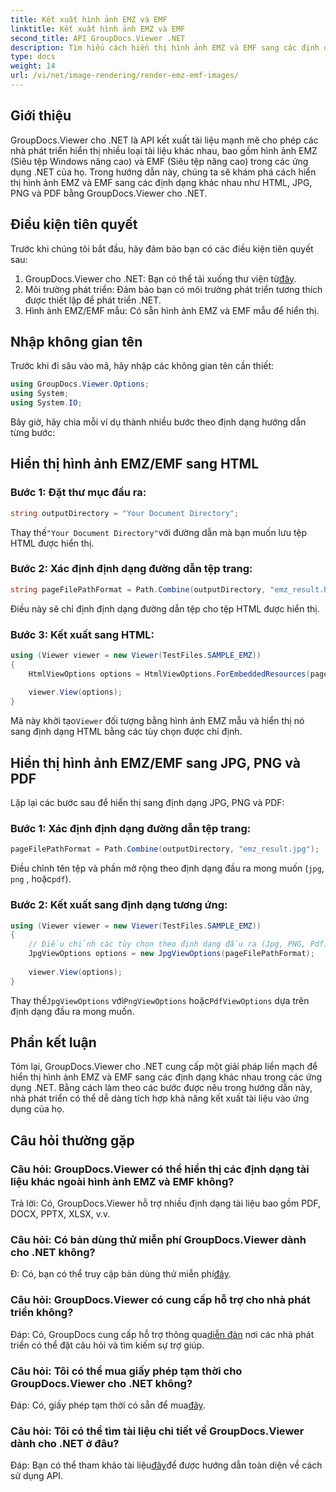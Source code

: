 ```yaml
---
title: Kết xuất hình ảnh EMZ và EMF
linktitle: Kết xuất hình ảnh EMZ và EMF
second_title: API GroupDocs.Viewer .NET
description: Tìm hiểu cách hiển thị hình ảnh EMZ và EMF sang các định dạng khác nhau bằng GroupDocs.Viewer cho .NET. Hướng dẫn dễ làm theo dành cho nhà phát triển.
type: docs
weight: 14
url: /vi/net/image-rendering/render-emz-emf-images/
---
```

## Giới thiệu

GroupDocs.Viewer cho .NET là API kết xuất tài liệu mạnh mẽ cho phép các nhà phát triển hiển thị nhiều loại tài liệu khác nhau, bao gồm hình ảnh EMZ (Siêu tệp Windows nâng cao) và EMF (Siêu tệp nâng cao) trong các ứng dụng .NET của họ. Trong hướng dẫn này, chúng ta sẽ khám phá cách hiển thị hình ảnh EMZ và EMF sang các định dạng khác nhau như HTML, JPG, PNG và PDF bằng GroupDocs.Viewer cho .NET.

## Điều kiện tiên quyết

Trước khi chúng tôi bắt đầu, hãy đảm bảo bạn có các điều kiện tiên quyết sau:

1.  GroupDocs.Viewer cho .NET: Bạn có thể tải xuống thư viện từ[đây](https://releases.groupdocs.com/viewer/net/).
2. Môi trường phát triển: Đảm bảo bạn có môi trường phát triển tương thích được thiết lập để phát triển .NET.
3. Hình ảnh EMZ/EMF mẫu: Có sẵn hình ảnh EMZ và EMF mẫu để hiển thị.

## Nhập không gian tên

Trước khi đi sâu vào mã, hãy nhập các không gian tên cần thiết:

```csharp
using GroupDocs.Viewer.Options;
using System;
using System.IO;
```

Bây giờ, hãy chia mỗi ví dụ thành nhiều bước theo định dạng hướng dẫn từng bước:

## Hiển thị hình ảnh EMZ/EMF sang HTML

### Bước 1: Đặt thư mục đầu ra:
```csharp
string outputDirectory = "Your Document Directory";
```
 Thay thế`"Your Document Directory"`với đường dẫn mà bạn muốn lưu tệp HTML được hiển thị.

### Bước 2: Xác định định dạng đường dẫn tệp trang:
```csharp
string pageFilePathFormat = Path.Combine(outputDirectory, "emz_result.html");
```
Điều này sẽ chỉ định định dạng đường dẫn tệp cho tệp HTML được hiển thị.

### Bước 3: Kết xuất sang HTML:
```csharp
using (Viewer viewer = new Viewer(TestFiles.SAMPLE_EMZ))
{
    HtmlViewOptions options = HtmlViewOptions.ForEmbeddedResources(pageFilePathFormat);
    
    viewer.View(options);
}
```
 Mã này khởi tạo`Viewer` đối tượng bằng hình ảnh EMZ mẫu và hiển thị nó sang định dạng HTML bằng các tùy chọn được chỉ định.

## Hiển thị hình ảnh EMZ/EMF sang JPG, PNG và PDF

Lặp lại các bước sau để hiển thị sang định dạng JPG, PNG và PDF:

### Bước 1: Xác định định dạng đường dẫn tệp trang:
```csharp
pageFilePathFormat = Path.Combine(outputDirectory, "emz_result.jpg");
```
Điều chỉnh tên tệp và phần mở rộng theo định dạng đầu ra mong muốn (`jpg`, `png` , hoặc`pdf`).

### Bước 2: Kết xuất sang định dạng tương ứng:
```csharp
using (Viewer viewer = new Viewer(TestFiles.SAMPLE_EMZ))
{
    // Điều chỉnh các tùy chọn theo định dạng đầu ra (Jpg, PNG, Pdf)
    JpgViewOptions options = new JpgViewOptions(pageFilePathFormat);
    
    viewer.View(options);
}
```
 Thay thế`JpgViewOptions` với`PngViewOptions` hoặc`PdfViewOptions` dựa trên định dạng đầu ra mong muốn.

## Phần kết luận

Tóm lại, GroupDocs.Viewer cho .NET cung cấp một giải pháp liền mạch để hiển thị hình ảnh EMZ và EMF sang các định dạng khác nhau trong các ứng dụng .NET. Bằng cách làm theo các bước được nêu trong hướng dẫn này, nhà phát triển có thể dễ dàng tích hợp khả năng kết xuất tài liệu vào ứng dụng của họ.

## Câu hỏi thường gặp

### Câu hỏi: GroupDocs.Viewer có thể hiển thị các định dạng tài liệu khác ngoài hình ảnh EMZ và EMF không?
Trả lời: Có, GroupDocs.Viewer hỗ trợ nhiều định dạng tài liệu bao gồm PDF, DOCX, PPTX, XLSX, v.v.

### Câu hỏi: Có bản dùng thử miễn phí GroupDocs.Viewer dành cho .NET không?
 Đ: Có, bạn có thể truy cập bản dùng thử miễn phí[đây](https://releases.groupdocs.com/).

### Câu hỏi: GroupDocs.Viewer có cung cấp hỗ trợ cho nhà phát triển không?
 Đáp: Có, GroupDocs cung cấp hỗ trợ thông qua[diễn đàn](https://forum.groupdocs.com/c/viewer/9) nơi các nhà phát triển có thể đặt câu hỏi và tìm kiếm sự trợ giúp.

### Câu hỏi: Tôi có thể mua giấy phép tạm thời cho GroupDocs.Viewer cho .NET không?
 Đáp: Có, giấy phép tạm thời có sẵn để mua[đây](https://purchase.groupdocs.com/temporary-license/).

### Câu hỏi: Tôi có thể tìm tài liệu chi tiết về GroupDocs.Viewer dành cho .NET ở đâu?
 Đáp: Bạn có thể tham khảo tài liệu[đây](https://reference.groupdocs.com/viewer/net/)để được hướng dẫn toàn diện về cách sử dụng API.